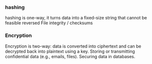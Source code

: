 ### hashing
hashing is one-way, it turns data into a fixed-size string that cannot be feasible reversed
File integrity / checksums
### Encryption
Encryption is two-way: data is converted into ciphertext and can be decrypted back into plaintext using a key.
Storing or transmitting confidential data (e.g., emails, files).
Securing data in databases.
